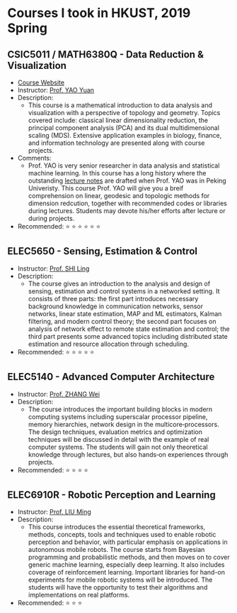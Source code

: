# Courses I took in HKUST, 2019 Spring

## CSIC5011 / MATH6380Q	- Data Reduction & Visualization

* [Course Website](https://yao-lab.github.io/2019_csic5011/) 
* Instructor: [Prof. YAO Yuan](https://yao-lab.github.io/)
* Description: 
    * This course is a mathematical introduction to data analysis and visualization with a perspective of topology and geometry. Topics covered include: classical linear dimensionality reduction, the principal component analysis (PCA) and its dual multidimensional scaling (MDS). Extensive application examples in biology, finance, and information technology are presented along with course projects.
* Comments:
    * Prof. YAO is very senior researcher in data analysis and statistical machine learning. In this course has a long history where the outstanding [lecture notes](https://yao-lab.github.io/book_datasci/) are drafted when Prof. YAO was in Peking Univeristy. This course Prof. YAO will give you a breif comprehension on linear, geodesic and topologic methods for dimension redcution, together with recommended codes or libraries during lectures. Students may devote his/her efforts after lecture or during projects.
* Recommended: :star: :star: :star: :star: :star: :star:

## ELEC5650 - Sensing, Estimation & Control

* Instructor: [Prof. SHI Ling](https://eesling.home.ece.ust.hk)
* Description:
    * The course gives an introduction to the analysis and design of sensing, estimation and control systems in a networked setting. It consists of three parts: the first part introduces necessary background knowledge in communication networks, sensor networks, linear state estimation, MAP and ML estimators, Kalman filtering, and modern control theory; the second part focuses on analysis of network effect to remote state estimation and control; the third part presents some advanced topics including distributed state estimation and resource allocation through scheduling.
* Recommended: :star: :star: :star: :star: :star:

## ELEC5140 - Advanced Computer Architecture
* Instructor: [Prof. ZHANG Wei](https://eeweiz.home.ece.ust.hk/)
* Description:
    * The course introduces the important building blocks in modern computing systems including superscalar processor pipeline, memory hierarchies, network design in the multicore‐processors. The design techniques, evaluation metrics and optimization techniques will be discussed in detail with the example of real computer systems. The students will gain not only theoretical knowledge through lectures, but also hands‐on experiences through projects.
* Recommended: :star: :star: :star: :star:

## ELEC6910R - Robotic Perception and Learning
* Instructor: [Prof. LIU Ming](https://ram-lab.com/)
* Description:
    * This course introduces the essential theoretical frameworks, methods, concepts, tools and techniques used to enable robotic perception and behavior, with particular emphasis on applications in autonomous mobile robots. The course starts from Bayesian programming and probabilistic methods, and then moves on to cover generic machine learning, especially deep learning. It also includes coverage of reinforcement learning. Important libraries for hand-on experiments for mobile robotic systems will be introduced. The students will have the opportunity to test their algorithms and implementations on real platforms.
* Recommended: :star: :star: :star: 
